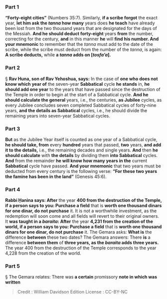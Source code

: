 
### Part 1
<b>“Forty-eight cities”</b> (Numbers 35:7). Similarly, <b>if a scribe forgot</b> the exact year, <b>let him ask the <i>tanna</i> how many</b> years does <b>he teach</b> have already been lost from the two thousand years that are designated for the days of the Messiah. <b>And he should deduct forty-eight</b> years <b>from</b> the number, correcting for the century, <b>and</b> in this manner <b>he</b> will <b>find his number. And your mnemonic</b> to remember that the <i>tanna</i> must add to the date of the scribe, while the scribe must deduct from the number of the <i>tanna</i>, is again: <b>A scribe deducts,</b> while <b>a <i>tanna</i> adds on [<i>tosfa’a</i>].</b>

### Part 2
§ <b>Rav Huna, son of Rav Yehoshua, says:</b> In the case of <b>one who does not know which year of</b> the seven-year <b>Sabbatical</b> cycle <b>he stands</b> in, <b>he should add one year</b> to the years that have passed since the destruction of the Temple in order to begin at the start of a Sabbatical cycle. <b>And he should calculate the general</b> years, i.e., the centuries, <b>as Jubilee</b> cycles, as every Jubilee concludes seven completed Sabbatical cycles of forty-nine years, <b>and the details as Sabbatical</b> cycles, i.e., he should divide the remaining years into seven-year Sabbatical cycles.

### Part 3
<b>But</b> as the Jubilee Year itself is counted as one year of a Sabbatical cycle, <b>he should take, from</b> every <b>hundred</b> years that passed, <b>two</b> years, <b>and add it to the details,</b> i.e., the remaining decades and single years. <b>And</b> then <b>he should calculate</b> with <b>the details</b> by dividing them <b>into Sabbatical</b> cycles. <b>And</b> from the remainder <b>he will know how many years in the</b> current <b>Sabbatical</b> cycle have passed. <b>And your mnemonic</b> that two years must be deducted from every century is the following verse: <b>“For these two years the famine has been in the land”</b> (Genesis 45:6).

### Part 4
<b>Rabbi Ḥanina says: After</b> the year <b>400 from the destruction of the Temple, if a person says to you: Purchase a field</b> that is <b>worth one thousand dinars for one dinar, do not purchase</b> it. It is not a worthwhile investment, as the redemption will soon come and all fields will revert to their original owners. It <b>was taught in a <i>baraita</i>: After</b> the year <b>4,231 from the creation of the world, if a person says to you: Purchase a field</b> that is <b>worth one thousand dinars for one dinar, do not purchase</b> it. The Gemara asks: <b>What is</b> the difference <b>between</b> these two dates? The Gemara answers: There <b>is</b> a difference <b>between them</b> of <b>three years, as the <i>baraita</i> adds three years.</b> The year 400 from the destruction of the Temple corresponds to the year 4,228 from the creation of the world.

### Part 5
§ The Gemara relates: There was <b>a certain</b> promissory <b>note in which was written</b>

>Credit : William Davidson Edition
>License : CC-BY-NC